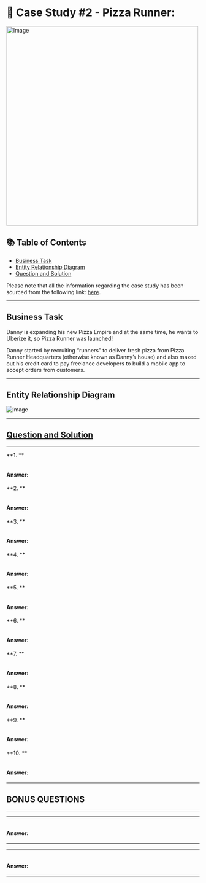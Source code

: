 # 🍜 Case Study #2 - Pizza Runner:  
<img src="(https://user-images.githubusercontent.com/81607668/127727503-9d9e7a25-93cb-4f95-8bd0-20b87cb4b459.png)" alt="Image" width="500" height="520">

## 📚 Table of Contents
- [Business Task](#business-task)
- [Entity Relationship Diagram](#entity-relationship-diagram)
- [Question and Solution](#question-and-solution)

Please note that all the information regarding the case study has been sourced from the following link: [here](https://8weeksqlchallenge.com/case-study-2/). 

***

## Business Task
Danny is expanding his new Pizza Empire and at the same time, he wants to Uberize it, so Pizza Runner was launched!

Danny started by recruiting “runners” to deliver fresh pizza from Pizza Runner Headquarters (otherwise known as Danny’s house) and also maxed out his credit card to pay freelance developers to build a mobile app to accept orders from customers.

***

## Entity Relationship Diagram

![image](https://user-images.githubusercontent.com/81607668/127271130-dca9aedd-4ca9-4ed8-b6ec-1e1920dca4a8.png)

***
## [Question and Solution](#question-and-solution)

***

**1. **

````sql

````
#### Answer:



**2. **
````sql

````
#### Answer: 



**3. **
````sql

````
#### Answer: 


**4. **
````sql

````
#### Answer:


**5. **
````sql

````
#### Answer:


**6. **
````sql

````
#### Answer:


**7. **
````sql

````
#### Answer:


**8. **
````sql

````
#### Answer:


**9. **
````sql

````
#### Answer:


**10. **

````sql

````
#### Answer:


***

## BONUS QUESTIONS

** **

** **

````sql

````
#### Answer:


** **

** **

````sql

````
#### Answer:

***
